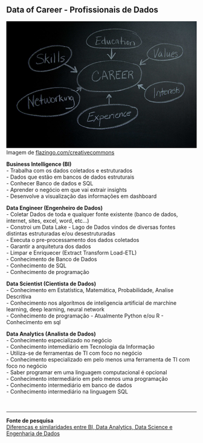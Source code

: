 <h2>Data of Career - Profissionais de Dados</h2>
<p><img src="/3-img/career_job_descr.jpg"><br>
Imagem de <a href="https://www.flazingo.com/creativecommons">flazingo.com/creativecommons</a></p>
<p><strong>Business Intelligence (BI)</strong><br>
 - Trabalha com os dados coletados e estruturados<br>
 - Dados que estão em bancos de dados estruturais<br>
 - Conhecer Banco de dados e SQL<br>
 - Aprender o negócio em que vai extrair insights<br>
 - Desenvolve a visualização das informações em dashboard
</p>
<p><strong>Data Engineer (Engenheiro de Dados)</strong><br>
 - Coletar Dados de toda e qualquer fonte existente (banco de dados, internet, sites, excel, word, etc...)<br>
 - Constroi um Data Lake - Lago de Dados vindos de diversas fontes distintas estruturadas e/ou desestruturadas<br>
 - Executa o pre-processamento dos dados coletados<br>
 - Garantir a arquitetura dos dados<br>
 - Limpar e Enriquecer (Extract Transform Load-ETL)<br>
 - Conhecimento de Banco de Dados<br>
 - Conhecimento de SQL<br>
 - Conhecimento de programação
</p>
<p><strong>Data Scientist (Cientista de Dados)</strong><br>
 - Conhecimento em Estatística, Matemática, Probabilidade, Analise Descritiva<br>
 - Conhecimento nos algorítmos de inteligencia artificial de marchine learning, deep learning, neural network<br>
 - Conhecimento de programação - Atualmente Python e/ou R
 - Conhecimento em sql
</p>
<p><strong>Data Analytics (Analista de Dados)</strong><br>
 - Conhecimento especializado no negócio<br>
 - Conhecimento intemediário em Tecnologia da Informação<br>
 - Utiliza-se de ferramentas de TI com foco no negócio<br>
 - Conhecimento especializado em pelo menos uma ferramenta de TI com foco no negócio<br>
 - Saber programar em uma linguagem computacional é opcional<br>
 - Conhecimento intermediário em pelo menos uma programação<br>
 - Conhecimento intermediário em banco de dados<br>
 - Conhecimento intermediário na linguagem SQL
</p>
<br>
<hr>
<p><strong>Fonte de pesquisa</strong><br>
<a href="https://youtu.be/WPfC7sIJGdo">Diferenças e similaridades entre BI, Data Analytics, Data Science e Engenharia de Dados</a>
</p>
